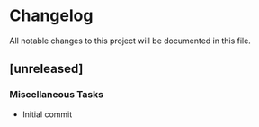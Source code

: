 # Changelog

All notable changes to this project will be documented in this file.

## [unreleased]

### Miscellaneous Tasks

- Initial commit

<!-- generated by git-cliff -->

